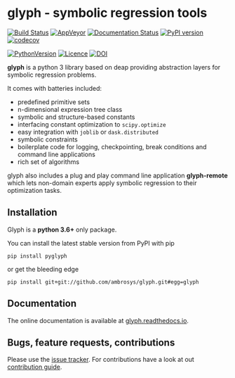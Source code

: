glyph - symbolic regression tools
=================================

[![Build
Status](https://travis-ci.org/Ambrosys/glyph.svg?branch=master)](https://travis-ci.org/Ambrosys/glyph)
[![AppVeyor](https://ci.appveyor.com/api/projects/status/rbl2b44yfnfk4owi/branch/master?svg=true)](https://ci.appveyor.com/project/Ohjeah/glyph)
[![Documentation Status](https://readthedocs.org/projects/glyph/badge/?version=latest)](http://glyph.readthedocs.io/en/latest/?badge=latest)
[![PyPI
version](https://img.shields.io/pypi/v/pyglyph.svg)](https://pypi.python.org/pypi/pyglyph/)
[![codecov](https://img.shields.io/codecov/c/github/Ambrosys/glyph.svg?branch=master)](https://codecov.io/gh/Ambrosys/glyph)

[![PythonVersion](https://img.shields.io/pypi/pyversions/pyglyph.svg)](https://img.shields.io/pypi/pyversions/pyglyph.svg)
[![Licence](https://img.shields.io/pypi/l/pyglyph.svg)](https://img.shields.io/pypi/l/pyglyph.svg)
[![DOI](https://zenodo.org/badge/75950324.svg)](https://zenodo.org/badge/latestdoi/75950324)

**glyph** is a python 3 library based on deap providing abstraction
layers for symbolic regression problems.

It comes with batteries included:

- predefined primitive sets
- n-dimensional expression tree class
- symbolic and structure-based constants
- interfacing constant optimization to `scipy.optimize`
- easy integration with `joblib` or `dask.distributed`
- symbolic constraints
- boilerplate code for logging, checkpointing, break conditions and command line applications
- rich set of algorithms

glyph also includes a plug and play command line application
**glyph-remote** which lets non-domain experts apply symbolic regression
to their optimization tasks.

Installation
------------

Glyph is a **python 3.6+** only package.

You can install the latest stable version from PyPI with pip

`pip install pyglyph`

or get the bleeding edge

`pip install git+git://github.com/ambrosys/glyph.git#egg=glyph`

Documentation
-------------

The online documentation is available at
[glyph.readthedocs.io](https://glyph.readthedocs.io).

Bugs, feature requests, contributions
-------------------------------------

Please use the [issue tracker](https://github.com/Ambrosys/glyph/issues).
For contributions have a look at out [contribution
guide](https://github.com/ambrosys/glyph/blob/master/.github/CONTRIBUTING).
